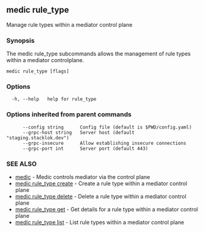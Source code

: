 ## medic rule_type

Manage rule types within a mediator control plane

### Synopsis

The medic rule_type subcommands allows the management of rule types within
a mediator controlplane.

```
medic rule_type [flags]
```

### Options

```
  -h, --help   help for rule_type
```

### Options inherited from parent commands

```
      --config string      Config file (default is $PWD/config.yaml)
      --grpc-host string   Server host (default "staging.stacklok.dev")
      --grpc-insecure      Allow establishing insecure connections
      --grpc-port int      Server port (default 443)
```

### SEE ALSO

* [medic](medic.md)	 - Medic controls mediator via the control plane
* [medic rule_type create](medic_rule_type_create.md)	 - Create a rule type within a mediator control plane
* [medic rule_type delete](medic_rule_type_delete.md)	 - Delete a rule type within a mediator control plane
* [medic rule_type get](medic_rule_type_get.md)	 - Get details for a rule type within a mediator control plane
* [medic rule_type list](medic_rule_type_list.md)	 - List rule types within a mediator control plane


